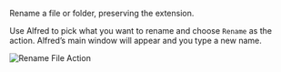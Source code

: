 Rename a file or folder, preserving the extension.

Use Alfred to pick what you want to rename and choose `Rename` as the action. Alfred’s main window will appear and you type a new name.

![Rename File Action](https://i.imgur.com/htzGFP0.png)
